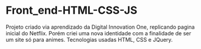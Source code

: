 # Front_end-HTML-CSS-JS
Projeto criado via aprendizado da Digital Innovation One, replicando pagina inicial do Netflix.
Porém criei uma nova identidade com a finalidade de ser um site só para animes.
Tecnologias usadas HTML, CSS e JQuery.

